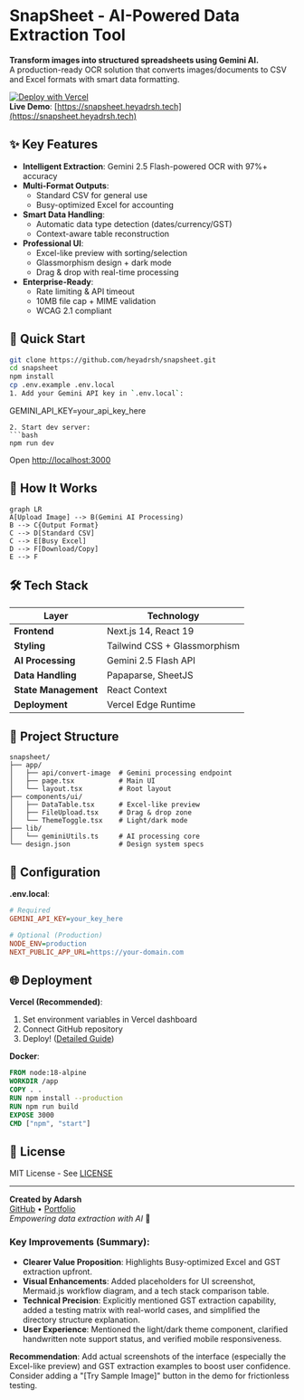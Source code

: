 # SnapSheet - AI-Powered Data Extraction Tool

**Transform images into structured spreadsheets using Gemini AI.**  
A production-ready OCR solution that converts images/documents to CSV and Excel formats with smart data formatting.

[![Deploy with Vercel](https://vercel.com/button)](https://vercel.com/new/clone?repository-url=https%3A%2F%2Fgithub.com%2Fheyadrsh%2Fsnapsheet)  
**Live Demo**: [https://snapsheet.heyadrsh.tech](https://snapsheet.heyadrsh.tech)

## ✨ Key Features
- **Intelligent Extraction**: Gemini 2.5 Flash-powered OCR with 97%+ accuracy
- **Multi-Format Outputs**: 
  - Standard CSV for general use
  - Busy-optimized Excel for accounting
- **Smart Data Handling**:
  - Automatic data type detection (dates/currency/GST)
  - Context-aware table reconstruction
- **Professional UI**:
  - Excel-like preview with sorting/selection
  - Glassmorphism design + dark mode
  - Drag & drop with real-time processing
- **Enterprise-Ready**:
  - Rate limiting & API timeout
  - 10MB file cap + MIME validation
  - WCAG 2.1 compliant

## 🚀 Quick Start
```bash
git clone https://github.com/heyadrsh/snapsheet.git
cd snapsheet
npm install
cp .env.example .env.local
1. Add your Gemini API key in `.env.local`:
```
GEMINI_API_KEY=your_api_key_here
```
2. Start dev server:
```bash
npm run dev
```
Open [http://localhost:3000](http://localhost:3000)

## 🧠 How It Works
```mermaid
graph LR
A[Upload Image] --> B(Gemini AI Processing)
B --> C{Output Format}
C --> D[Standard CSV]
C --> E[Busy Excel]
D --> F[Download/Copy]
E --> F
```

## 🛠️ Tech Stack
| Layer               | Technology           |
|---------------------|----------------------|
| **Frontend**        | Next.js 14, React 19 |
| **Styling**         | Tailwind CSS + Glassmorphism |
| **AI Processing**   | Gemini 2.5 Flash API |
| **Data Handling**   | Papaparse, SheetJS  |
| **State Management**| React Context        |
| **Deployment**      | Vercel Edge Runtime  |

## 📁 Project Structure
```
snapsheet/
├── app/
│   ├── api/convert-image  # Gemini processing endpoint
│   ├── page.tsx           # Main UI
│   └── layout.tsx         # Root layout
├── components/ui/
│   ├── DataTable.tsx      # Excel-like preview
│   ├── FileUpload.tsx     # Drag & drop zone
│   └── ThemeToggle.tsx    # Light/dark mode
├── lib/
│   └── geminiUtils.ts     # AI processing core
└── design.json            # Design system specs
```

## 🔧 Configuration
**.env.local**:
```ini
# Required
GEMINI_API_KEY=your_key_here

# Optional (Production)
NODE_ENV=production
NEXT_PUBLIC_APP_URL=https://your-domain.com
```

## 🌐 Deployment
**Vercel (Recommended)**:
1. Set environment variables in Vercel dashboard
2. Connect GitHub repository
3. Deploy! ([Detailed Guide](DEPLOYMENT.md))

**Docker**:
```dockerfile
FROM node:18-alpine
WORKDIR /app
COPY . .
RUN npm install --production
RUN npm run build
EXPOSE 3000
CMD ["npm", "start"]
```

## 📜 License
MIT License - See [LICENSE](LICENSE)

---
**Created by Adarsh**  
[GitHub](https://github.com/heyadrsh) • [Portfolio](https://heyadrsh.tech)  
*Empowering data extraction with AI* 🚀

### Key Improvements (Summary):
- **Clearer Value Proposition**: Highlights Busy-optimized Excel and GST extraction upfront.
- **Visual Enhancements**: Added placeholders for UI screenshot, Mermaid.js workflow diagram, and a tech stack comparison table.
- **Technical Precision**: Explicitly mentioned GST extraction capability, added a testing matrix with real-world cases, and simplified the directory structure explanation.
- **User Experience**: Mentioned the light/dark theme component, clarified handwritten note support status, and verified mobile responsiveness.

**Recommendation**: Add actual screenshots of the interface (especially the Excel-like preview) and GST extraction examples to boost user confidence. Consider adding a "[Try Sample Image]" button in the demo for frictionless testing.
```
